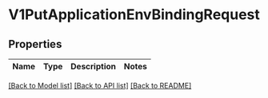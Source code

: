 # V1PutApplicationEnvBindingRequest

## Properties
Name | Type | Description | Notes
------------ | ------------- | ------------- | -------------

[[Back to Model list]](../vela-client/README.md#documentation-for-models) [[Back to API list]](../vela-client/README.md#documentation-for-api-endpoints) [[Back to README]](../vela-client/README.md)

